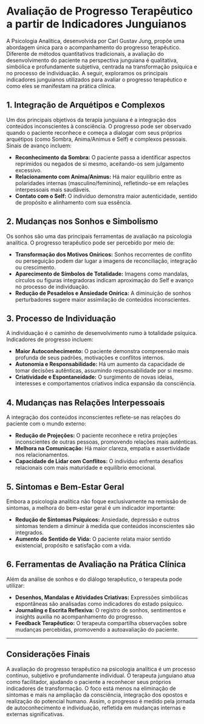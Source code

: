 
# Avaliação de Progresso Terapêutico a partir de Indicadores Junguianos

A Psicologia Analítica, desenvolvida por Carl Gustav Jung, propõe uma abordagem única para o acompanhamento do progresso terapêutico. Diferente de métodos quantitativos tradicionais, a avaliação do desenvolvimento do paciente na perspectiva junguiana é qualitativa, simbólica e profundamente subjetiva, centrada na transformação psíquica e no processo de individuação. A seguir, exploramos os principais indicadores junguianos utilizados para avaliar o progresso terapêutico e como eles se manifestam na prática clínica.

## 1. **Integração de Arquétipos e Complexos**

Um dos principais objetivos da terapia junguiana é a integração dos conteúdos inconscientes à consciência. O progresso pode ser observado quando o paciente reconhece e começa a dialogar com seus próprios arquétipos (como Sombra, Anima/Animus e Self) e complexos pessoais. Sinais de avanço incluem:

- **Reconhecimento da Sombra:** O paciente passa a identificar aspectos reprimidos ou negados de si mesmo, aceitando-os sem julgamento excessivo.
- **Relacionamento com Anima/Animus:** Há maior equilíbrio entre as polaridades internas (masculino/feminino), refletindo-se em relações interpessoais mais saudáveis.
- **Contato com o Self:** O indivíduo demonstra maior autenticidade, sentido de propósito e alinhamento com sua essência.

## 2. **Mudanças nos Sonhos e Simbolismo**

Os sonhos são uma das principais ferramentas de avaliação na psicologia analítica. O progresso terapêutico pode ser percebido por meio de:

- **Transformação dos Motivos Oníricos:** Sonhos recorrentes de conflito ou perseguição podem dar lugar a imagens de reconciliação, integração ou crescimento.
- **Aparecimento de Símbolos de Totalidade:** Imagens como mandalas, círculos ou figuras integradoras indicam aproximação do Self e avanço no processo de individuação.
- **Redução de Pesadelos e Ansiedade Onírica:** A diminuição de sonhos perturbadores sugere maior assimilação de conteúdos inconscientes.

## 3. **Processo de Individuação**

A individuação é o caminho de desenvolvimento rumo à totalidade psíquica. Indicadores de progresso incluem:

- **Maior Autoconhecimento:** O paciente demonstra compreensão mais profunda de seus padrões, motivações e conflitos internos.
- **Autonomia e Responsabilidade:** Há um aumento da capacidade de tomar decisões autênticas, assumindo responsabilidade por si mesmo.
- **Criatividade e Espontaneidade:** O surgimento de novas ideias, interesses e comportamentos criativos indica expansão da consciência.

## 4. **Mudanças nas Relações Interpessoais**

A integração dos conteúdos inconscientes reflete-se nas relações do paciente com o mundo externo:

- **Redução de Projeções:** O paciente reconhece e retira projeções inconscientes de outras pessoas, promovendo relações mais autênticas.
- **Melhora na Comunicação:** Há maior clareza, empatia e assertividade nos relacionamentos.
- **Capacidade de Lidar com Conflitos:** O indivíduo enfrenta desafios relacionais com mais maturidade e equilíbrio emocional.

## 5. **Sintomas e Bem-Estar Geral**

Embora a psicologia analítica não foque exclusivamente na remissão de sintomas, a melhora do bem-estar geral é um indicador importante:

- **Redução de Sintomas Psíquicos:** Ansiedade, depressão e outros sintomas tendem a diminuir à medida que conteúdos inconscientes são integrados.
- **Aumento do Sentido de Vida:** O paciente relata maior sentido existencial, propósito e satisfação com a vida.

## 6. **Ferramentas de Avaliação na Prática Clínica**

Além da análise de sonhos e do diálogo terapêutico, o terapeuta pode utilizar:

- **Desenhos, Mandalas e Atividades Criativas:** Expressões simbólicas espontâneas são analisadas como indicadores do estado psíquico.
- **Journaling e Escrita Reflexiva:** O registro de sonhos, sentimentos e insights auxilia no acompanhamento do progresso.
- **Feedback Terapêutico:** O terapeuta compartilha observações sobre mudanças percebidas, promovendo a autoavaliação do paciente.

---

## **Considerações Finais**

A avaliação do progresso terapêutico na psicologia analítica é um processo contínuo, subjetivo e profundamente individual. O terapeuta junguiano atua como facilitador, ajudando o paciente a reconhecer seus próprios indicadores de transformação. O foco está menos na eliminação de sintomas e mais na ampliação da consciência, integração dos opostos e realização do potencial humano. Assim, o progresso é medido pela jornada de autoconhecimento e individuação, refletida em mudanças internas e externas significativas.

```
